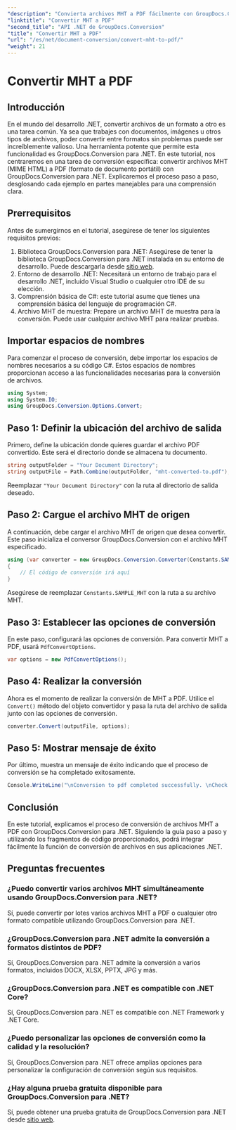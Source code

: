 ```yaml
---
"description": "Convierta archivos MHT a PDF fácilmente con GroupDocs.Conversion para .NET. Siga nuestra guía paso a paso para una integración perfecta con sus aplicaciones .NET."
"linktitle": "Convertir MHT a PDF"
"second_title": "API .NET de GroupDocs.Conversion"
"title": "Convertir MHT a PDF"
"url": "/es/net/document-conversion/convert-mht-to-pdf/"
"weight": 21
---
```


# Convertir MHT a PDF

## Introducción
En el mundo del desarrollo .NET, convertir archivos de un formato a otro es una tarea común. Ya sea que trabajes con documentos, imágenes u otros tipos de archivos, poder convertir entre formatos sin problemas puede ser increíblemente valioso. Una herramienta potente que permite esta funcionalidad es GroupDocs.Conversion para .NET.
En este tutorial, nos centraremos en una tarea de conversión específica: convertir archivos MHT (MIME HTML) a PDF (formato de documento portátil) con GroupDocs.Conversion para .NET. Explicaremos el proceso paso a paso, desglosando cada ejemplo en partes manejables para una comprensión clara.
## Prerrequisitos
Antes de sumergirnos en el tutorial, asegúrese de tener los siguientes requisitos previos:
1. Biblioteca GroupDocs.Conversion para .NET: Asegúrese de tener la biblioteca GroupDocs.Conversion para .NET instalada en su entorno de desarrollo. Puede descargarla desde [sitio web](https://releases.groupdocs.com/conversion/net/).
2. Entorno de desarrollo .NET: Necesitará un entorno de trabajo para el desarrollo .NET, incluido Visual Studio o cualquier otro IDE de su elección.
3. Comprensión básica de C#: este tutorial asume que tienes una comprensión básica del lenguaje de programación C#.
4. Archivo MHT de muestra: Prepare un archivo MHT de muestra para la conversión. Puede usar cualquier archivo MHT para realizar pruebas.

## Importar espacios de nombres
Para comenzar el proceso de conversión, debe importar los espacios de nombres necesarios a su código C#. Estos espacios de nombres proporcionan acceso a las funcionalidades necesarias para la conversión de archivos.
```csharp
using System;
using System.IO;
using GroupDocs.Conversion.Options.Convert;
```
## Paso 1: Definir la ubicación del archivo de salida
Primero, define la ubicación donde quieres guardar el archivo PDF convertido. Este será el directorio donde se almacena tu documento.
```csharp
string outputFolder = "Your Document Directory";
string outputFile = Path.Combine(outputFolder, "mht-converted-to.pdf");
```
Reemplazar `"Your Document Directory"` con la ruta al directorio de salida deseado.
## Paso 2: Cargue el archivo MHT de origen
A continuación, debe cargar el archivo MHT de origen que desea convertir. Este paso inicializa el conversor GroupDocs.Conversion con el archivo MHT especificado.
```csharp
using (var converter = new GroupDocs.Conversion.Converter(Constants.SAMPLE_MHT))
{
    // El código de conversión irá aquí
}
```
Asegúrese de reemplazar `Constants.SAMPLE_MHT` con la ruta a su archivo MHT.
## Paso 3: Establecer las opciones de conversión
En este paso, configurará las opciones de conversión. Para convertir MHT a PDF, usará `PdfConvertOptions`.
```csharp
var options = new PdfConvertOptions();
```
## Paso 4: Realizar la conversión
Ahora es el momento de realizar la conversión de MHT a PDF. Utilice el `Convert()` método del objeto convertidor y pasa la ruta del archivo de salida junto con las opciones de conversión.
```csharp
converter.Convert(outputFile, options);
```
## Paso 5: Mostrar mensaje de éxito
Por último, muestra un mensaje de éxito indicando que el proceso de conversión se ha completado exitosamente.
```csharp
Console.WriteLine("\nConversion to pdf completed successfully. \nCheck output in {0}", outputFolder);
```

## Conclusión
En este tutorial, explicamos el proceso de conversión de archivos MHT a PDF con GroupDocs.Conversion para .NET. Siguiendo la guía paso a paso y utilizando los fragmentos de código proporcionados, podrá integrar fácilmente la función de conversión de archivos en sus aplicaciones .NET.
## Preguntas frecuentes
### ¿Puedo convertir varios archivos MHT simultáneamente usando GroupDocs.Conversion para .NET?
Sí, puede convertir por lotes varios archivos MHT a PDF o cualquier otro formato compatible utilizando GroupDocs.Conversion para .NET.
### ¿GroupDocs.Conversion para .NET admite la conversión a formatos distintos de PDF?
Sí, GroupDocs.Conversion para .NET admite la conversión a varios formatos, incluidos DOCX, XLSX, PPTX, JPG y más.
### ¿GroupDocs.Conversion para .NET es compatible con .NET Core?
Sí, GroupDocs.Conversion para .NET es compatible con .NET Framework y .NET Core.
### ¿Puedo personalizar las opciones de conversión como la calidad y la resolución?
Sí, GroupDocs.Conversion para .NET ofrece amplias opciones para personalizar la configuración de conversión según sus requisitos.
### ¿Hay alguna prueba gratuita disponible para GroupDocs.Conversion para .NET?
Sí, puede obtener una prueba gratuita de GroupDocs.Conversion para .NET desde [sitio web](https://releases.groupdocs.com/).
